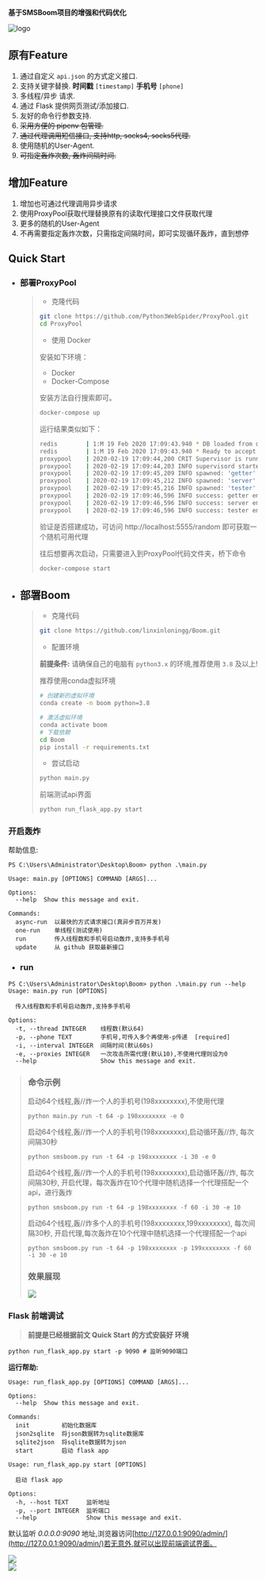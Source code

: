 **基于SMSBoom项目的增强和代码优化**

![logo](img/smsboom-logo.png)


## 原有Feature

1. 通过自定义 `api.json` 的方式定义接口.  
2. 支持关键字替换. **时间戳** `[timestamp]` **手机号** `[phone]`  
3. 多线程/异步 请求.  
4. 通过 Flask 提供网页测试/添加接口.  
5. 友好的命令行参数支持.  
6. ~~采用方便的 pipenv 包管理.~~  
7. ~~通过代理调用短信接口, 支持http, socks4, socks5代理.~~
8. 使用随机的User-Agent.
9. ~~可指定轰炸次数, 轰炸间隔时间.~~

## 增加Feature

1. 增加也可通过代理调用异步请求
2. 使用ProxyPool获取代理替换原有的读取代理接口文件获取代理
3. 更多的随机的User-Agent
4. 不再需要指定轰炸次数，只需指定间隔时间，即可实现循环轰炸，直到想停

## Quick Start

* ### 部署ProxyPool

  >* 克隆代码
  >
  >  ```bash
  >  git clone https://github.com/Python3WebSpider/ProxyPool.git
  >  cd ProxyPool
  >  ```
  >
  >* 使用 Docker
  >
  >  安装如下环境：
  >
  >  - Docker
  >  - Docker-Compose
  >
  >  安装方法自行搜索即可。
  >
  >  ```bash
  >  docker-compose up
  >  ```
  >
  >  运行结果类似如下：
  >
  >  ```bash
  >  redis        | 1:M 19 Feb 2020 17:09:43.940 * DB loaded from disk: 0.000 seconds
  >  redis        | 1:M 19 Feb 2020 17:09:43.940 * Ready to accept connections
  >  proxypool    | 2020-02-19 17:09:44,200 CRIT Supervisor is running as root.  Privileges were not dropped because no user is specified in the config file.  If you intend to run as root, you can set user=root in the config file to avoid this message.
  >  proxypool    | 2020-02-19 17:09:44,203 INFO supervisord started with pid 1
  >  proxypool    | 2020-02-19 17:09:45,209 INFO spawned: 'getter' with pid 10
  >  proxypool    | 2020-02-19 17:09:45,212 INFO spawned: 'server' with pid 11
  >  proxypool    | 2020-02-19 17:09:45,216 INFO spawned: 'tester' with pid 12
  >  proxypool    | 2020-02-19 17:09:46,596 INFO success: getter entered RUNNING state, process has stayed up for > than 1 seconds (startsecs)
  >  proxypool    | 2020-02-19 17:09:46,596 INFO success: server entered RUNNING state, process has stayed up for > than 1 seconds (startsecs)
  >  proxypool    | 2020-02-19 17:09:46,596 INFO success: tester entered RUNNING state, process has stayed up for > than 1 seconds (startsecs)
  >  ```
  >
  >  验证是否搭建成功，可访问 http://localhost:5555/random 即可获取一个随机可用代理
  >
  >  往后想要再次启动，只需要进入到ProxyPool代码文件夹，桥下命令
  >
  >  ```bash
  >  docker-compose start
  >  ```

* ## 部署Boom

  >* 克隆代码
  >
  >  ```bash
  >  git clone https://github.com/linxinloningg/Boom.git
  >  ```
  >
  >* 配置环境
  >
  >  **前提条件:** 请确保自己的电脑有 `python3.x` 的环境,推荐使用 `3.8` 及以上!  
  >
  >  推荐使用conda虚拟环境
  >
  >  ```bash
  >  # 创建新的虚拟环境
  >  conda create -n boom python=3.8
  >  ```
  >
  >  ```bash
  >  # 激活虚拟环境
  >  conda activate boom
  >  # 下载依赖
  >  cd Boom
  >  pip install -r requirements.txt
  >  ```
  >
  >* 尝试启动
  >
  >  ```bash
  >  python main.py
  >  ```
  >
  >  前端测试api界面
  >
  >  ```bash
  >  python run_flask_app.py start
  >  ```

### 开启轰炸  

帮助信息:

```shell
PS C:\Users\Administrator\Desktop\Boom> python .\main.py  

Usage: main.py [OPTIONS] COMMAND [ARGS]...

Options:
  --help  Show this message and exit.

Commands:
  async-run  以最快的方式请求接口(真异步百万并发)
  one-run    单线程(测试使用)
  run        传入线程数和手机号启动轰炸,支持多手机号
  update     从 github 获取最新接口
```

* ### run

```shell
PS C:\Users\Administrator\Desktop\Boom> python .\main.py run --help
Usage: main.py run [OPTIONS]

  传入线程数和手机号启动轰炸,支持多手机号

Options:
  -t, --thread INTEGER    线程数(默认64)
  -p, --phone TEXT        手机号,可传入多个再使用-p传递  [required]
  -i, --interval INTEGER  间隔时间(默认60s)
  -e, --proxies INTEGER   一次攻击所需代理(默认10),不使用代理则设为0
  --help                  Show this message and exit.
```

>### 命令示例
>
>启动64个线程,轰//炸一个人的手机号(198xxxxxxxx),不使用代理
>
>```shell
>python main.py run -t 64 -p 198xxxxxxxx -e 0
>```
>
>启动64个线程,轰//炸一个人的手机号(198xxxxxxxx),启动循环轰//炸,  每次间隔30秒
>
>```shell
>python smsboom.py run -t 64 -p 198xxxxxxxx -i 30 -e 0
>```
>
>启动64个线程,轰//炸一个人的手机号(198xxxxxxxx),启动循环轰//炸, 每次间隔30秒, 开启代理，每次轰炸在10个代理中随机选择一个代理搭配一个api，进行轰炸
>
>```shell
>python smsboom.py run -t 64 -p 198xxxxxxxx -f 60 -i 30 -e 10
>```
>
>启动64个线程,轰//炸多个人的手机号(198xxxxxxxx,199xxxxxxxx), 每次间隔30秒, 开启代理,每次轰炸在10个代理中随机选择一个代理搭配一个api
>
>```shell
>python smsboom.py run -t 64 -p 198xxxxxxxx -p 199xxxxxxxx -f 60 -i 30 -e 10
>```
>
>### 效果展现
>
>![](README.assets/test.gif)

### Flask 前端调试

> **前提是已经根据前文 Quick Start 的方式安装好 环境**

```shell
python run_flask_app.py start -p 9090 # 监听9090端口
```

**运行帮助:**
```shell
Usage: run_flask_app.py [OPTIONS] COMMAND [ARGS]...

Options:
  --help  Show this message and exit.

Commands:
  init         初始化数据库
  json2sqlite  将json数据转为sqlite数据库
  sqlite2json  将sqlite数据转为json
  start        启动 flask app
```

```shell
Usage: run_flask_app.py start [OPTIONS]

  启动 flask app

Options:
  -h, --host TEXT     监听地址
  -p, --port INTEGER  监听端口
  --help              Show this message and exit.
```

默认监听 *0.0.0.0:9090* 地址,浏览器访问[http://127.0.0.1:9090/admin/](http://127.0.0.1:9090/admin/)若无意外,就可以出现前端调试界面。

![](img/webui-test.png)  
![](img/webui-test-2.png)  
